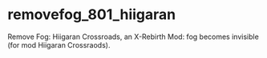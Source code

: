 # removefog_801_hiigaran
Remove Fog: Hiigaran Crossroads, an X-Rebirth Mod: fog becomes invisible (for mod Hiigaran Crossraods).
